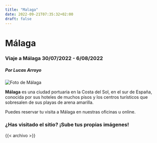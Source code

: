 ```yaml
---
title: "Malaga"
date: 2022-09-21T07:35:32+02:00
draft: false
---
```


# Málaga

### Viaje a Málaga 30/07/2022 - 6/08/2022
##### Por Lucas Arroyo


![Foto de Málaga](https://andaluciarustica.com/wp-content/uploads/2013/08/mijas-640x436.jpg)

**Málaga** es una ciudad portuaria en la Costa del Sol, en el sur de España, conocida por sus hoteles de muchos pisos y los centros turísticos que sobresalen de sus playas de arena amarilla.

Puedes reservar tu visita a Málaga en nuestras oficinas u online.

### ¿Has visitado el sitio? ¡Sube tus propias imágenes!
{{< archivo >}}